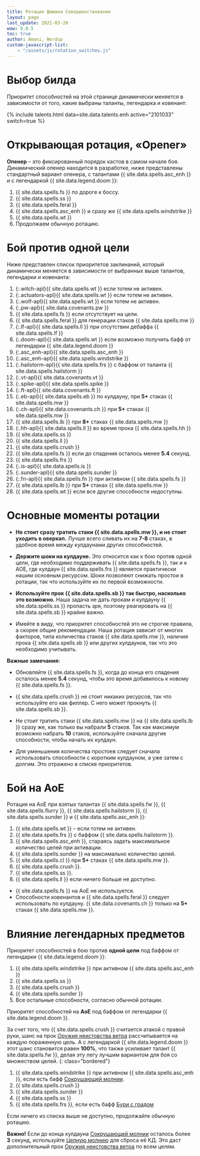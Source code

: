 ```yaml
---
title: Ротация Шамана Совершенствования
layout: page
last_update: 2021-03-20
wow: 9.0.5
toc: true
author: Amani, Wordup
custom-javascript-list:
    - "/assets/js/rotation_switches.js"
---
```


# Выбор билда

Приоритет способностей на этой странице динамически меняется в зависимости от того, какие выбраны таланты, легендарка и ковенант:

{% include talents.html data=site.data.talents.enh active="2101033" switch=true %}

# Открывающая ротация, «Opener»

**Опенер** – это фиксированный порядок кастов в самом начале боя. Динамический опенер находится в разработке, ниже представлены стандартный вариант опенера, с талантами {{ site.data.spells.asc_enh }} и с легендаркой {{ site.data.legend.doom }}:

1. {{ site.data.spells.fs }} по дороге к боссу.
2. {{ site.data.spells.ss }}
3. {{ site.data.spells.feral }}
4. {{ site.data.spells.asc_enh }} и сразу же {{ site.data.spells.windstrike }}
5. {{ site.data.spells.wt }}
6. Продолжаем обычную ротацию.

# Бой против одной цели

Ниже представлен список приоритетов заклинаний, который динамически меняется в зависимости от выбранных выше талантов, легендарки и ковенанта:

1. {:.witch-apl}{{ site.data.spells.wt }} если тотем не активен.
1. {:.actuators-apl}{{ site.data.spells.wt }} если тотем не активен.
1. {:.wolf-apl}{{ site.data.spells.wt }} если тотем не активен.
2. {:.pw-apl}{{ site.data.covenants.pw }} 
3. {{ site.data.spells.fs }} если отсутствует на цели.
4. {{ site.data.spells.feral }} для генерации стаков {{ site.data.spells.mw }}
5. {:.lf-apl}{{ site.data.spells.ll }} при отсутствии дебаффа {{ site.data.spells.lf }}
6. {:.doom-apl}{{ site.data.spells.wt }} если возможно получить бафф от легендарки {{ site.data.legend.doom }}
7. {:.asc_enh-apl}{{ site.data.spells.asc_enh }}
8. {:.asc_enh-apl}{{ site.data.spells.windstrike }}
9. {:.hailstorm-apl}{{ site.data.spells.frs }} с баффом от таланта {{ site.data.spells.hailstorm }} 
10. {:.vt-apl}{{ site.data.covenants.vt }} 
11. {:.spike-apl}{{ site.data.spells.spike }}
12. {:.ft-apl}{{ site.data.covenants.ft }} 
13. {:.eb-apl}{{ site.data.spells.eb }} по кулдауну, при **5+** стаках {{ site.data.spells.mw }}
14. {:.ch-apl}{{ site.data.covenants.ch }}  при **5+** стаках {{ site.data.spells.mw }}
15. {{ site.data.spells.lb }} при **8+** стаках {{ site.data.spells.mw }}
16. {:.hh-apl}{{ site.data.spells.ll }} во время прока {{ site.data.spells.hh }}
17. {{ site.data.spells.ss }}
18. {{ site.data.spells.ll }}
19. {{ site.data.spells.crush }}
20. {{ site.data.spells.fs }} если до спадения осталось менее **5.4** секунд.
21. {{ site.data.spells.frs }} 
22. {:.is-apl}{{ site.data.spells.is }}
22. {:.sunder-apl}{{ site.data.spells.sunder }}
22. {:.fn-apl}{{ site.data.spells.fn }} при активном {{ site.data.spells.fs }}
23. {{ site.data.spells.lb }} при **5+** стаках {{ site.data.spells.mw }}
24. {{ site.data.spells.wt }} если все другие способности недоступны.

# Основные моменты ротации

* **Не стоит сразу тратить стаки {{ site.data.spells.mw }}, и не стоит уходить в оверкап.** Лучше всего сливать их на **7-8** стаках, в удобное время между кулдаунами других способностей.

* **Держите шоки на кулдауне.** Это относится как к бою против одной цели, где необходимо поддерживать {{ site.data.spells.fs }}, так и к АОЕ, где кулдаун {{ site.data.spells.frs }} является практически нашим основным ресурсом. Шоки позволяют снижать простои в ротации, так что используйте их по первой возможности.

* **Используйте прок {{ site.data.spells.sb }} так быстро, насколько это возможно.** Наша задача не дать прокам и кулдауну {{ site.data.spells.ss }} пропасть зря, поэтому реагировать на {{ site.data.spells.sb }} крайне важно.

* Имейте в виду, что приоритет способностей это не строгие правила, а скорее общие рекомендации. Наша ротация зависит от многих факторов, типа количества стаков {{ site.data.spells.mw }}, наличия прока {{ site.data.spells.sb }} или других кулдаунов, так что это необходимо учитывать.

**Важные замечания:**

* Обновляйте {{ site.data.spells.fs }}, когда до конца его спадения осталось менее **5.4** секунд, чтобы это время добавилось к новому {{ site.data.spells.fs }}.

* {{ site.data.spells.crush }} не стоит никаких ресурсов, так что используйте его как филлер. С него может прокнуть {{ site.data.spells.sb }}.

* Не стоит тратить стаки {{ site.data.spells.mw }} на {{ site.data.spells.lb }} сразу же, как только вы набрали **5** стаков. Так как максимум возможно набрать **10** стаков, используйте сначала другие способности, чтобы начать их кулдаун. 

* Для уменьшения количества простоев следует сначала использовать способности с коротким кулдауном, а уже затем с долгим. Это отражено в списке приоритетов.

# Бой на АоЕ

Ротация на АоЕ при взятых талантах {{ site.data.spells.fw }}, {{ site.data.spells.flurry }}, {{ site.data.spells.hailstorm }}, {{ site.data.spells.sunder }} и {{ site.data.spells.asc_enh }}:

1. {{ site.data.spells.wt }} – если тотем не активен.
2. {{ site.data.spells.frs }} с баффом {{ site.data.spells.hailstorm }}.
3. {{ site.data.spells.asc_enh }}, стараясь задеть максимальное количество целей при активации.
5. {{ site.data.spells.sunder }} на максимально количество целей.
7. {{ site.data.spells.cl }} при **5+** стаках {{ site.data.spells.mw }}.
8. {{ site.data.spells.crush }}.
9. {{ site.data.spells.ss }}.
10. {{ site.data.spells.ll }} если ничего больше не доступно.

* {{ site.data.spells.fs }} на АоЕ не используется.
* Способности ковенантов и {{ site.data.spells.feral }} следует использовать по кулдауну. {{ site.data.covenants.ch }} только на **5+** стаках {{ site.data.spells.mw }}.

# Влияние легендарных предметов

Приоритет способностей в бою против **одной цели** под баффом от легендарки {{ site.data.legend.doom }}:

1. {{ site.data.spells.windstrike }} при активном {{ site.data.spells.asc_enh }}
2. {{ site.data.spells.ss }}
3. {{ site.data.spells.crush }}
4. {{ site.data.spells.sunder }}
5. Все остальные способности, согласно обычной ротации.

Приоритет способностей на **АоЕ** под баффом от легендарки {{ site.data.legend.doom }}.

За счет того, что {{ site.data.spells.crush }} считается атакой с правой руки, шанс на прок [Оружия неистовства ветра](https://ru.wowhead.com/spell=33757) рассчитывается на каждую пораженную цель. А с легендаркой {{ site.data.legend.doom }} этот шанс становится равен **100%**, что также усиливает талант {{ site.data.spells.fw }}, делая эту легу лучшим вариантом для боя со множеством целей. 
{: class="bordered"}

1. {{ site.data.spells.windstrike }} при активном {{ site.data.spells.asc_enh }}, если есть бафф [Сокрушающей молнии](https://ru.wowhead.com/spell=187874).
2. {{ site.data.spells.crush }}
3. {{ site.data.spells.sunder }}
4. {{ site.data.spells.ss }}
5. {{ site.data.spells.frs }}, если есть бафф [Бури с градом](https://ru.wowhead.com/spell=334195/)

Если ничего из списка выше не доступно, продолжайте обычную ротацию.

**Важно!** Если до конца кулдауна [Сокрушающей молнии](https://ru.wowhead.com/spell=187874) осталось более **3** секунд, используйте [Цепную молнию](https://ru.wowhead.com/spell=188443) для сброса её КД. Это даст дополнительный прок [Оружия неистовства ветра](https://ru.wowhead.com/spell=33757) по всем целям.
